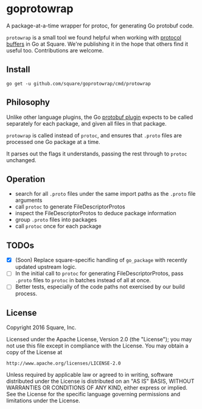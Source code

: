 # goprotowrap

A package-at-a-time wrapper for protoc, for generating Go protobuf
code.

`protowrap` is a small tool we found helpful when working with
[protocol buffers](https://developers.google.com/protocol-buffers/) in
Go at Square. We're publishing it in the hope that others find it
useful too. Contributions are welcome.

## Install

```shell
go get -u github.com/square/goprotowrap/cmd/protowrap
```

## Philosophy

Unlike other language plugins, the Go
[protobuf plugin](https://github.com/golang/protobuf) expects to be
called separately for each package, and given all files in that
package.

`protowrap` is called instead of `protoc`, and ensures that `.proto`
files are processed one Go package at a time.

It parses out the flags it understands, passing the rest through to
`protoc` unchanged.

## Operation

- search for all `.proto` files under the same import paths as the
  `.proto` file arguments
- call `protoc` to generate FileDescriptorProtos
- inspect the FileDescriptorProtos to deduce package information
- group `.proto` files into packages
- call `protoc` once for each package

## TODOs

- [x] (Soon) Replace square-specific handling of `go_package` with
      recently updated upstream logic.
- [ ] In the initial call to `protoc` for generating
      FileDescriptorProtos, pass `.proto` files to `protoc` in batches
      instead of all at once.
- [ ] Better tests, especially of the code paths not exercised by our
      build process.

## License

Copyright 2016 Square, Inc.

Licensed under the Apache License, Version 2.0 (the "License"); you
may not use this file except in compliance with the License. You may
obtain a copy of the License at

    http://www.apache.org/licenses/LICENSE-2.0

Unless required by applicable law or agreed to in writing, software
distributed under the License is distributed on an "AS IS" BASIS,
WITHOUT WARRANTIES OR CONDITIONS OF ANY KIND, either express or
implied. See the License for the specific language governing
permissions and limitations under the License.


